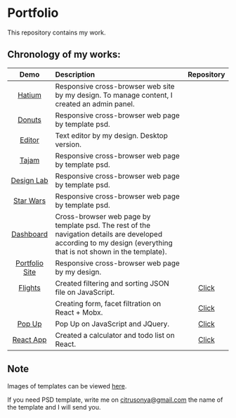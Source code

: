 # Portfolio
This repository contains my work.
## Chronology of my works:

| Demo | Description | Repository |
| :---: |     :---       | :---:  |
| [Hatium](https://hatium.ru) | Responsive cross-browser web site by my design. To manage content, I created an admin panel.     | |
| [Donuts](https://citrusonya.github.io/donuts/) | Responsive cross-browser web page by template psd.       | |
| [Editor](https://citrusonya.github.io/editor/) | Text editor by my design. Desktop version.       | |
| [Tajam](https://citrusonya.github.io/tajam/) | Responsive cross-browser web page by template psd. | |
| [Design Lab](https://citrusonya.github.io/designLab/) | Responsive cross-browser web page by template psd. | |
| [Star Wars](https://citrusonya.github.io/starwars/) | Responsive cross-browser web page by template psd. | |
| [Dashboard](https://citrusonya.github.io/dashboard/) | Cross-browser web page by template psd. The rest of the navigation details are developed according to my design (everything that is not shown in the template). | |
| [Portfolio Site](https://citrusonya.github.io) | Responsive cross-browser web page by my design. | |
| [Flights](https://citrusonya.github.io/flights/) | Created filtering and sorting JSON file on JavaScript. | [Click](https://github.com/citrusonya/flights) |
| | Creating form, facet filtration on React + Mobx. | [Click](https://github.com/citrusonya/test-location) |
| [Pop Up](https://citrusonya.github.io/popUp/) | Pop Up on JavaScript and JQuery. | [Click](https://github.com/citrusonya/pop-up) |
| [React App](https://citrusonya.github.io/reactApp/index.html#/) | Created a calculator and todo list on React. | [Click](https://github.com/citrusonya/react) |

## Note
Images of templates can be viewed [here](https://github.com/citrusonya/citrusonya.github.io/tree/master/template%20images).

If you need PSD template, write me on citrusonya@gmail.com the name of the template and I will send you.

